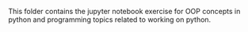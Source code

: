 This folder contains the jupyter notebook exercise for OOP concepts in python and programming topics related to working on python.
